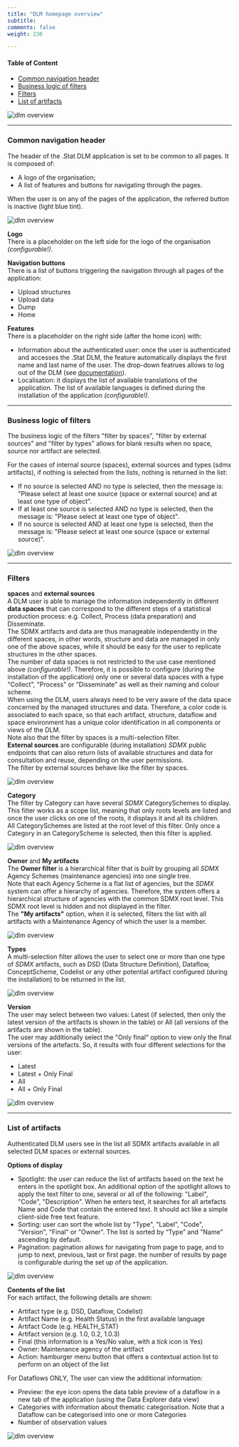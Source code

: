 ```yaml
---
title: "DLM homepage overview"
subtitle: 
comments: false
weight: 230

---
```


#### Table of Content
- [Common navigation header](#common-navigation-header)
- [Business logic of filters](#business-logic-of-filters)
- [Filters](#filters)
- [List of artifacts](#list-of-artifacts)


![dlm overview](/using-dlm/files/dlm-overview-1.png)

---

### Common navigation header

The header of the .Stat DLM application is set to be common to all pages. It is composed of:
* A logo of the organisation;
* A list of features and buttons for navigating through the pages.  

When the user is on any of the pages of the application, the referred button is inactive (light blue tint).

![dlm overview](/using-dlm/files/dlm-overview-1bis.png)

**Logo**  
There is a placeholder on the left side for the logo of the organisation *(configurable!)*.  

**Navigation buttons**  
There is a list of buttons triggering the navigation through all pages of the application:
* Upload structures
* Upload data
* Dump
* Home

**Features**  
There is a placeholder on the right side (after the home icon) with:
* Information about the authenticated user: once the user is authenticated and accesses the .Stat DLM, the feature automatically displays the first name and last name of the user. The drop-down featrues allows to log out of the DLM (see [documentation](https://sis-cc.gitlab.io/dotstatsuite-documentation/using-dlm/log-in-dlm/)).
* Localisation: it displays the list of available translations of the application. The list of available languages is defined during the installation of the application *(configurable!)*.

---

### Business logic of filters

The business logic of the filters "filter by spaces", "filter by external sources" and "filter by types" allows for blank results when no space, source nor artifact are selected.  

For the cases of internal source (spaces), external sources and types (sdmx artifacts), if nothing is selected from the lists, nothing is returned in the list:  
* If no source is selected AND no type is selected, then the message is: "Please select at least one source (space or external source) and at least one type of object".
* If at least one source is selected AND no type is selected, then the message is: "Please select at least one type of object".
* If no source is selected AND at least one type is selected, then the message is: "Please select at least one source (space or external source)".

![dlm overview](/using-dlm/files/dlm-overview-2.png)

---

### Filters
**spaces** and **external sources**  
A DLM user is able to manage the information independently in different **data spaces** that can correspond to the different steps of a statistical production process: e.g. Collect, Process (data preparation) and Disseminate.  
The SDMX artifacts and data are thus manageable independently in the different spaces, in other words, structure and data are managed in only one of the above spaces, while it should be easy for the user to replicate structures in the other spaces.  
The number of data spaces is not restricted to the use case mentioned above *(configurable!)*. Therefore, it is possible to configure (during the installation of the application) only one or several data spaces with a type "Collect", "Process" or "Disseminate" as well as their naming and colour scheme.  
When using the DLM, users always need to be very aware of the data space concerned by the managed structures and data. Therefore, a color code is associated to each space, so that each artifact, structure, dataflow and space environment has a unique color identification in all components or views of the DLM.  
Note also that the filter by spaces is a multi-selection filter.  
**External sources** are configurable (during installation) *SDMX* public endpoints that can also return lists of available structures and data for consultation and reuse, depending on the user permissions.  
The filter by external sources behave like the filter by spaces.

![dlm overview](/using-dlm/files/dlm-overview-3.png)

**Category**  
The filter by Category can have several *SDMX* CategorySchemes to display.  
This filter works as a scope list, meaning that only roots levels are listed and once the user clicks on one of the roots, it displays it and all its children.  
All CategorySchemes are listed at the root level of this filter. Only once a Category in an CategoryScheme is selected, then this filter is applied.

![dlm overview](/using-dlm/files/dlm-overview-4.png)

**Owner** and **My artifacts**  
The **Owner filter** is a hierarchical filter that is *built* by grouping all *SDMX* Agency Schemes (maintenance agencies) into one single tree.  
Note that each Agency Scheme is a flat list of agencies, but the *SDMX* system can offer a hierarchy of agencies. Therefore, the system offers a hierarchical structure of agencies with the common SDMX root level. This SDMX root level is hidden and not displayed in the filter.  
The **"My artifacts"** option, when it is selected, filters the list with all artifacts with a Maintenance Agency of which the user is a member.

![dlm overview](/using-dlm/files/dlm-overview-5.png)

**Types**  
A multi-selection filter allows the user to select one or more than one type of *SDMX* artifacts, such as DSD (Data Structure Definition), Dataflow, ConceptScheme, Codelist or any other potential artifact configured (during the installation) to be returned in the list.  

![dlm overview](/using-dlm/files/dlm-overview-6.png)

**Version**  
The user may select between two values: Latest (if selected, then only the latest version of the artifacts is shown in the table) or All (all versions of the artifacts are shown in the table).  
The user may additionally select the "Only final" option to view only the final versions of the artefacts. So, it results with four different selections for the user:
* Latest
* Latest + Only Final
* All
* All + Only Final

![dlm overview](/using-dlm/files/dlm-overview-7.png)

---

### List of artifacts
Authenticated DLM users see in the list all SDMX artifacts available in all selected DLM spaces or external sources.  

**Options of display**  
*  Spotlight: the user can reduce the list of artifacts based on the text he enters in the spotlight box. An additional option of the spotlight allows to apply the text filter to one, several or all of the following: "Label", "Code", "Description".
When he enters text, it searches for all artefacts Name and Code that contain the entered text. It should act like a simple client-side free text feature.
* Sorting: user can sort the whole list by "Type", "Label”, "Code", "Version", "Final" or "Owner”. The list is sorted by “Type” and "Name" ascending by default.
* Pagination: pagination allows for navigating from page to page, and to jump to next, previous, last or first page. the number of results by page is configurable during the set up of the application.

![dlm overview](/using-dlm/files/dlm-overview-8.png)

**Contents of the list**  
For each artifact, the following details are shown:
* Artifact type (e.g. DSD, Dataflow, Codelist)
* Artifact Name (e.g. Health Status) in the first available language
* Artifact Code (e.g. HEALTH_STAT)
* Artifact version (e.g. 1.0, 0.2, 1.0.3)
* Final (this information is a Yes/No value, with a *tick* icon is Yes)
* Owner: Maintenance agency of the artifact
* Action: hamburger menu button that offers a contextual action list to perform on an object of the list

For Dataflows ONLY, The user can view the additional information:
* Preview: the eye icon opens the data table preview of a dataflow in a new tab of the application (using the Data Explorer data view)
* Categories with information about thematic categorisation. Note that a Dataflow can be categorised into one or more Categories
* Number of observation values

![dlm overview](/using-dlm/files/dlm-overview-9.png)
